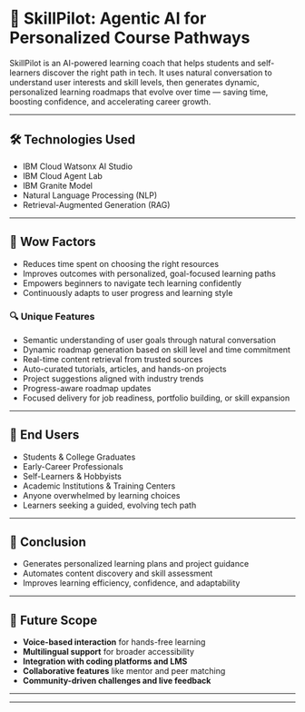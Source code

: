 # 🤖 SkillPilot: Agentic AI for Personalized Course Pathways

SkillPilot is an AI-powered learning coach that helps students and self-learners discover the right path in tech. It uses natural conversation to understand user interests and skill levels, then generates dynamic, personalized learning roadmaps that evolve over time — saving time, boosting confidence, and accelerating career growth.

---

## 🛠️ Technologies Used

- IBM Cloud Watsonx AI Studio  
- IBM Cloud Agent Lab  
- IBM Granite Model  
- Natural Language Processing (NLP)  
- Retrieval-Augmented Generation (RAG)

---

## 🌟 Wow Factors

- Reduces time spent on choosing the right resources  
- Improves outcomes with personalized, goal-focused learning paths  
- Empowers beginners to navigate tech learning confidently  
- Continuously adapts to user progress and learning style  

### 🔍 Unique Features

- Semantic understanding of user goals through natural conversation  
- Dynamic roadmap generation based on skill level and time commitment  
- Real-time content retrieval from trusted sources  
- Auto-curated tutorials, articles, and hands-on projects  
- Project suggestions aligned with industry trends  
- Progress-aware roadmap updates  
- Focused delivery for job readiness, portfolio building, or skill expansion

---

## 🎯 End Users

- Students & College Graduates  
- Early-Career Professionals  
- Self-Learners & Hobbyists  
- Academic Institutions & Training Centers  
- Anyone overwhelmed by learning choices  
- Learners seeking a guided, evolving tech path

---

## 📌 Conclusion

- Generates personalized learning plans and project guidance  
- Automates content discovery and skill assessment  
- Improves learning efficiency, confidence, and adaptability

---

## 🔮 Future Scope

- **Voice-based interaction** for hands-free learning  
- **Multilingual support** for broader accessibility  
- **Integration with coding platforms and LMS**  
- **Collaborative features** like mentor and peer matching  
- **Community-driven challenges and live feedback**

---


---

